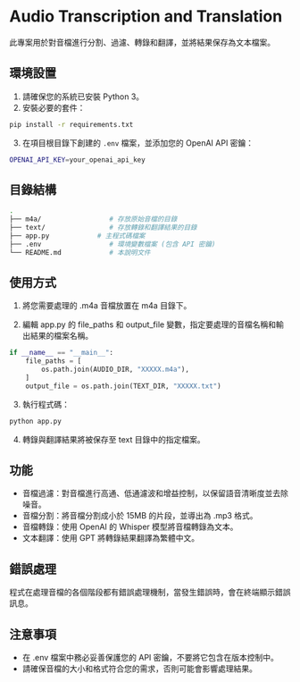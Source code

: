 # Audio Transcription and Translation

此專案用於對音檔進行分割、過濾、轉錄和翻譯，並將結果保存為文本檔案。

## 環境設置

1. 請確保您的系統已安裝 Python 3。
2. 安裝必要的套件：

```bash
pip install -r requirements.txt
```

3. 在項目根目錄下創建的 `.env` 檔案，並添加您的 OpenAI API 密鑰：

```bash
OPENAI_API_KEY=your_openai_api_key
```

## 目錄結構

```bash
.
├── m4a/                 # 存放原始音檔的目錄
├── text/                # 存放轉錄和翻譯結果的目錄
├── app.py            # 主程式碼檔案
├── .env                 # 環境變數檔案 (包含 API 密鑰)
└── README.md            # 本說明文件

```

## 使用方式

1. 將您需要處理的 .m4a 音檔放置在 m4a 目錄下。

2. 編輯 app.py 的 file_paths 和 output_file 變數，指定要處理的音檔名稱和輸出結果的檔案名稱。

```python
if __name__ == "__main__":
    file_paths = [
        os.path.join(AUDIO_DIR, "XXXXX.m4a"),
    ]
    output_file = os.path.join(TEXT_DIR, "XXXXX.txt")
```

3. 執行程式碼：

```bash
python app.py
```

4. 轉錄與翻譯結果將被保存至 text 目錄中的指定檔案。

## 功能

- 音檔過濾：對音檔進行高通、低通濾波和增益控制，以保留語音清晰度並去除噪音。
- 音檔分割：將音檔分割成小於 15MB 的片段，並導出為 .mp3 格式。
- 音檔轉錄：使用 OpenAI 的 Whisper 模型將音檔轉錄為文本。
- 文本翻譯：使用 GPT 將轉錄結果翻譯為繁體中文。

## 錯誤處理

程式在處理音檔的各個階段都有錯誤處理機制，當發生錯誤時，會在終端顯示錯誤訊息。

## 注意事項

- 在 .env 檔案中務必妥善保護您的 API 密鑰，不要將它包含在版本控制中。
- 請確保音檔的大小和格式符合您的需求，否則可能會影響處理結果。
